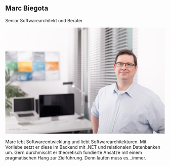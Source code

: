 ## Marc Biegota

Senior Softwarearchitekt und Berater

![](/assets/images/about_us/full_image/marc.biegota.jpg)

Marc lebt Softwareentwicklung und liebt Softwarearchitekturen. Mit Vorliebe setzt er diese im Backend mit .NET und relationalen Datenbanken um. Gern durchmischt er theoretisch fundierte Ansätze mit einem pragmatischen Hang zur Zielführung. Denn laufen muss es...immer.

